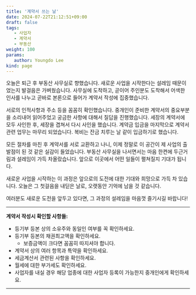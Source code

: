 ```yaml
---
title: '계약서 쓰는 날'
date: 2024-07-22T21:12:51+09:00
draft: false
tags:
   - 사업자
   - 계약서
   - 부동산
weight: 100
params:
   author: Youngdo Lee
kind: page
---
```


 오늘은 퇴근 후 부동산 사무실로 향했습니다. 새로운 사업을 시작한다는 설레임 때문이었는지 발걸음은 가벼웠습니다. 사무실에 도착하고, 곧이어 주인분도 도착해서 어색한 인사를 나누고 곧바로 본론으로 들어가 계약서 작성에 집중했습니다.

 서로의 인적사항과 주소 등을 꼼꼼히 확인했습니다. 중개인이 준비한 계약서의 중요부분을 소리내어 읽어주었고 궁금한 사항에 대해서 질답을 진행했습니다. 세장의 계약서에 모두 사인한 후, 세장을 겹쳐서 다시 사인을 했습니다. 계약금 입금을 마지막으로 계약서 관련 업무는 마무리 되었습니다. 복비는 잔금 치루는 날 같이 입금하기로 했습니다.

 모든 절차를 마친 후 계약서를 서로 교환하고 나니, 이제 정말로 이 공간이 제 사업의 출발점이 된 것 같은 실감이 들었습니다. 부동산 사무실을 나서면서는 마음 한켠에 두근거림과 설레임이 가득 차올랐습니다. 앞으로 이곳에서 어떤 일들이 펼쳐질지 기대가 됩니다.

새로운 사업을 시작하는 이 과정은 앞으로의 도전에 대한 기대와 희망으로 가득 차 있습니다. 오늘은 그 첫걸음을 내딛은 날로, 오랫동안 기억에 남을 것 같습니다.

여러분도 새로운 도전을 앞두고 있다면, 그 과정의 설레임을 마음껏 즐기시길 바랍니다!

---

**계약서 작성시 확인할 사항들:**
 - 등기부 등본 상의 소유주와 동일인 여부를 꼭 확인하세요.
 - 등기부 등본의 채권최고액을 확인하세요.
    - 보증금액이 크다면 꼼꼼히 따지셔야 합니다.
 - 계약서 상의 여러 항목과 특약을 확인하세요.
 - 세금계산서 관련된 사항을 확인하세요.
 - 월세에 대한 부가세도 확인하세요.
 - 사업자를 내실 경우 해당 업종에 대한 사업자 등록이 가능한지 중개인에게 확인하세요.

---

